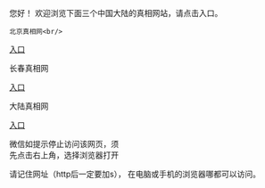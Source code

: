 
  您好！ 欢迎浏览下面三个中国大陆的真相网站，请点击入口。 <br/>


    北京真相网<br/>

  <a id="bjLink" href="https://is.gd/fMpYXu" rel="nofollow">入口</a>

  长春真相网<br/>

  <a id="ccLink" href="https://is.gd/P54cPT" rel="nofollow">入口</a>

   大陆真相网<br/>

  <a id="dlLink" href="https://is.gd/RgWFwD" rel="nofollow">入口</a>






  微信如提示停止访问该网页，须<br>
  先点击右上角，选择浏览器打开<br>

  请记住网址（http后一定要加s）， 在电脑或手机的浏览器哪都可以访问。
